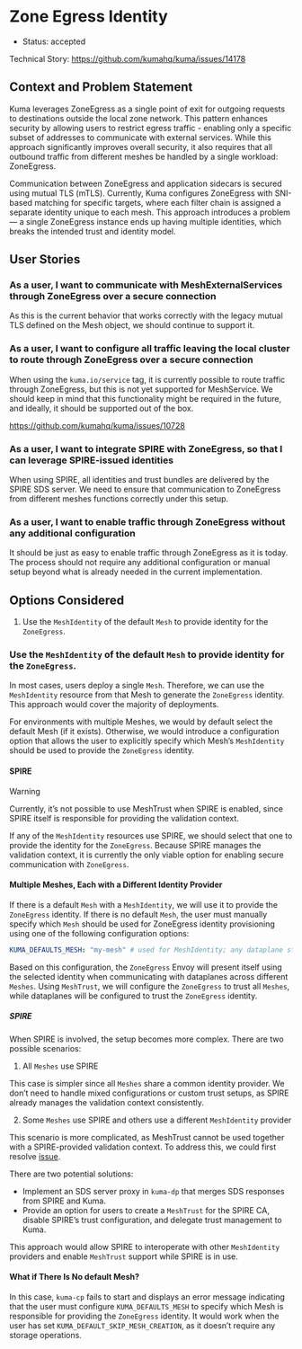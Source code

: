 # Zone Egress Identity

* Status: accepted

Technical Story: https://github.com/kumahq/kuma/issues/14178

## Context and Problem Statement

Kuma leverages ZoneEgress as a single point of exit for outgoing requests to destinations outside the local zone network.
This pattern enhances security by allowing users to restrict egress traffic - enabling only a specific subset of addresses to communicate with external services. While this approach significantly improves overall security, it also requires that all outbound traffic from different meshes be handled by a single workload: ZoneEgress.

Communication between ZoneEgress and application sidecars is secured using mutual TLS (mTLS).
Currently, Kuma configures ZoneEgress with SNI-based matching for specific targets, where each filter chain is assigned a separate identity unique to each mesh. This approach introduces a problem — a single ZoneEgress instance ends up having multiple identities, which breaks the intended trust and identity model.

## User Stories

### As a user, I want to communicate with MeshExternalServices through ZoneEgress over a secure connection

As this is the current behavior that works correctly with the legacy mutual TLS defined on the Mesh object, we should continue to support it.

### As a user, I want to configure all traffic leaving the local cluster to route through ZoneEgress over a secure connection

When using the `kuma.io/service` tag, it is currently possible to route traffic through ZoneEgress, but this is not yet supported for MeshService.
We should keep in mind that this functionality might be required in the future, and ideally, it should be supported out of the box.

https://github.com/kumahq/kuma/issues/10728

### As a user, I want to integrate SPIRE with ZoneEgress, so that I can leverage SPIRE-issued identities

When using SPIRE, all identities and trust bundles are delivered by the SPIRE SDS server.
We need to ensure that communication to ZoneEgress from different meshes functions correctly under this setup.

### As a user, I want to enable traffic through ZoneEgress without any additional configuration

It should be just as easy to enable traffic through ZoneEgress as it is today.
The process should not require any additional configuration or manual setup beyond what is already needed in the current implementation.

## Options Considered

1. Use the `MeshIdentity` of the default `Mesh` to provide identity for the `ZoneEgress`.

### Use the `MeshIdentity` of the default `Mesh` to provide identity for the `ZoneEgress`.

In most cases, users deploy a single `Mesh`. Therefore, we can use the `MeshIdentity` resource from that Mesh to generate the `ZoneEgress` identity.
This approach would cover the majority of deployments.

For environments with multiple Meshes, we would by default select the default Mesh (if it exists). Otherwise, we would introduce a configuration option that allows the user to explicitly specify which Mesh’s `MeshIdentity` should be used to provide the `ZoneEgress` identity.

#### SPIRE

> [!WARNING] 
> Currently, it’s not possible to use MeshTrust when SPIRE is enabled, since SPIRE itself is responsible for providing the validation context.

If any of the `MeshIdentity` resources use SPIRE, we should select that one to provide the identity for the `ZoneEgress`.
Because SPIRE manages the validation context, it is currently the only viable option for enabling secure communication with `ZoneEgress`.

#### Multiple Meshes, Each with a Different Identity Provider

If there is a default `Mesh` with a `MeshIdentity`, we will use it to provide the `ZoneEgress` identity.
If there is no default `Mesh`, the user must manually specify which `Mesh` should be used for ZoneEgress identity provisioning using one of the following configuration options:

```yaml
KUMA_DEFAULTS_MESH: "my-mesh" # used for MeshIdentity; any dataplane started without kuma.io/mesh joins this mesh
```

Based on this configuration, the `ZoneEgress` Envoy will present itself using the selected identity when communicating with dataplanes across different `Meshes`.
Using `MeshTrust`, we will configure the `ZoneEgress` to trust all `Meshes`, while dataplanes will be configured to trust the `ZoneEgress` identity.

##### SPIRE

When SPIRE is involved, the setup becomes more complex. There are two possible scenarios:

1. All `Meshes` use SPIRE

This case is simpler since all `Meshes` share a common identity provider. We don’t need to handle mixed configurations or custom trust setups, as SPIRE already manages the validation context consistently.

2. Some `Meshes` use SPIRE and others use a different `MeshIdentity` provider

This scenario is more complicated, as MeshTrust cannot be used together with a SPIRE-provided validation context.
To address this, we could first resolve [issue](https://github.com/kumahq/kuma/issues/14685).

There are two potential solutions:
* Implement an SDS server proxy in `kuma-dp` that merges SDS responses from SPIRE and Kuma.
* Provide an option for users to create a `MeshTrust` for the SPIRE CA, disable SPIRE’s trust configuration, and delegate trust management to Kuma.

This approach would allow SPIRE to interoperate with other `MeshIdentity` providers and enable `MeshTrust` support while SPIRE is in use.

#### What if There Is No default Mesh?

In this case, `kuma-cp` fails to start and displays an error message indicating that the user must configure `KUMA_DEFAULTS_MESH` to specify which Mesh is responsible for providing the `ZoneEgress` identity. It would work when the user has set `KUMA_DEFAULT_SKIP_MESH_CREATION`, as it doesn’t require any storage operations.
